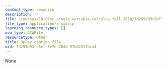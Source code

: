 ```yaml
---
content_type: resource
description: ''
file: /courses/18-01sc-single-variable-calculus-fall-2010/7d295d93c5ef3e7e284d97bd2317aca4_kCPVBl953eY.srt
file_type: application/x-subrip
learning_resource_types: []
ocw_type: OCWFile
resourcetype: Other
title: 3play caption file
uid: 7d295d93-c5ef-3e7e-284d-97bd2317aca4
---
```

None

